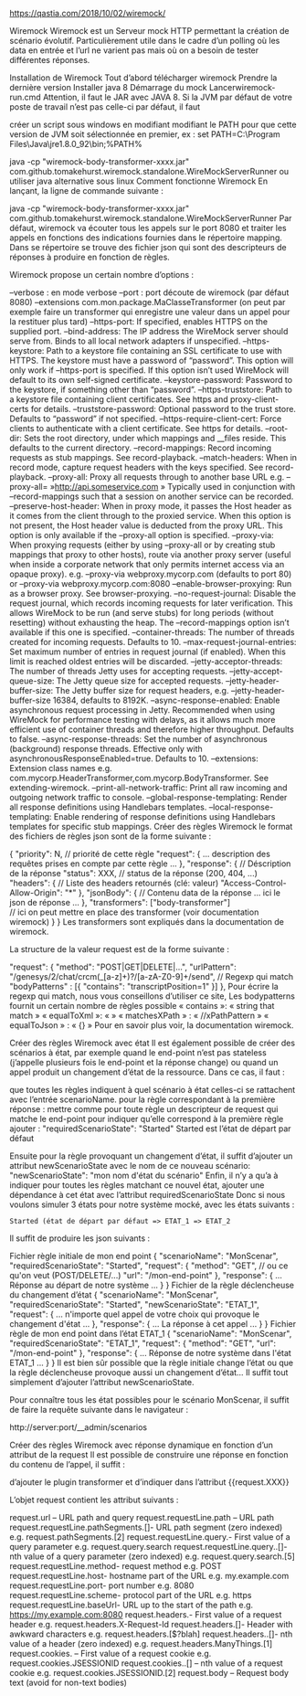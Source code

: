 https://qastia.com/2018/10/02/wiremock/

Wiremock
Wiremock est un Serveur mock HTTP permettant la création de scénario évolutif. Particulièrement utile dans le cadre d’un polling où les data en entrée et l’url ne varient pas mais où on a besoin de tester différentes réponses.

Installation de Wiremock
Tout d’abord télécharger wiremock
Prendre la dernière version
Installer java 8
Démarrage du mock
Lancer ​wiremock-run.cmd
Attention, il faut le JAR avec JAVA 8. Si la JVM par défaut de votre poste de travail n’est pas celle-ci par défaut, il faut

créer un script sous windows en modifiant modifiant le PATH pour que cette version de JVM soit sélectionnée en premier, ex :
set PATH=C:\Program Files\Java\jre1.8.0_92\bin;%PATH%

java -cp "wiremock-body-transformer-xxxx.jar" com.github.tomakehurst.wiremock.standalone.WireMockServerRunner
ou utiliser java alternative sous linux
Comment fonctionne Wiremock
En lançant, la ligne de commande suivante :

java -cp "wiremock-body-transformer-xxxx.jar" com.github.tomakehurst.wiremock.standalone.WireMockServerRunner
Par défaut, wiremock va écouter tous les appels sur le port 8080 et traiter les appels en fonctions des indications fournies dans le répertoire mapping. Dans se répertoire se trouve des fichier json qui sont des descripteurs de réponses
à produire en fonction de règles.

Wiremock propose un certain nombre d’options :

–verbose : en mode verbose
–port : port découte de wiremock (par défaut 8080)
–extensions com.mon.package.MaClasseTransformer (on peut par exemple faire un
transformer qui enregistre une valeur dans un appel pour la restituer plus tard)
–https-port: If specified, enables HTTPS on the supplied port.
–bind-address: The IP address the WireMock server should serve from. Binds to all local network adapters if unspecified.
–https-keystore: Path to a keystore file containing an SSL certificate to use with HTTPS. The keystore must have a password of “password”. This option will only work if –https-port is specified. If this option isn’t used WireMock will default to its own self-signed certificate.
–keystore-password: Password to the keystore, if something other than “password”.
–https-truststore: Path to a keystore file containing client certificates. See https and proxy-client-certs for details.
–truststore-password: Optional password to the trust store. Defaults to “password” if not specified.
–https-require-client-cert: Force clients to authenticate with a client certificate. See https for details.
–root-dir: Sets the root directory, under which mappings and __files reside. This defaults to the current directory.
–record-mappings: Record incoming requests as stub mappings. See record-playback.
–match-headers: When in record mode, capture request headers with the keys specified. See record-playback.
–proxy-all: Proxy all requests through to another base URL e.g. –proxy-all= »http://api.someservice.com &raquo; Typically used in conjunction with –record-mappings such that a session on another service can be recorded.
–preserve-host-header: When in proxy mode, it passes the Host header as it comes from the client through to the proxied service. When this option is not present, the Host header value is deducted from the proxy URL. This option is only available if the –proxy-all option is specified.
–proxy-via: When proxying requests (either by using –proxy-all or by creating stub mappings that proxy to other hosts), route via another proxy server (useful when inside a corporate network that only permits internet access via an opaque proxy). e.g. –proxy-via webproxy.mycorp.com (defaults to port 80) or –proxy-via webproxy.mycorp.com:8080
–enable-browser-proxying: Run as a browser proxy. See browser-proxying.
–no-request-journal: Disable the request journal, which records incoming requests for later verification. This allows WireMock to be run (and serve stubs) for long periods (without resetting) without exhausting the heap. The –record-mappings option isn’t available if this one is specified.
–container-threads: The number of threads created for incoming requests. Defaults to 10.
–max-request-journal-entries: Set maximum number of entries in request journal (if enabled). When this limit is reached oldest entries will be discarded.
–jetty-acceptor-threads: The number of threads Jetty uses for accepting requests.
–jetty-accept-queue-size: The Jetty queue size for accepted requests.
–jetty-header-buffer-size: The Jetty buffer size for request headers, e.g. –jetty-header-buffer-size 16384, defaults to 8192K.
–async-response-enabled: Enable asynchronous request processing in Jetty. Recommended when using WireMock for performance testing with delays, as it allows much more efficient use of container threads and therefore higher throughput. Defaults to false.
–async-response-threads: Set the number of asynchronous (background) response threads. Effective only with asynchronousResponseEnabled=true. Defaults to 10.
–extensions: Extension class names e.g. com.mycorp.HeaderTransformer,com.mycorp.BodyTransformer. See extending-wiremock.
–print-all-network-traffic: Print all raw incoming and outgoing network traffic to console.
–global-response-templating: Render all response definitions using Handlebars templates.
–local-response-templating: Enable rendering of response definitions using Handlebars templates for specific stub mappings.
Créer des règles Wiremock
le format des fichiers de règles json sont de la forme suivante :

{
  "priority": N,      // priorité de cette règle
  "request": {
    ... description des requêtes prises en compte par cette règle ...
  },
  "response": {       // Déscription de la réponse
    "status": XXX,      // status de la réponse (200, 404, ...)
    "headers": {        // Liste des headers retournés (clé: valeur)
      "Access-Control-Allow-Origin": "*"
    },
    "jsonBody": {       // Contenu data de la réponse
      ... ici le json de réponse ...
    },
    "transformers": ["body-transformer"]  
     // ici on peut mettre en place des transformer (voir documentation wiremock)
  }
}
Les transformers sont expliqués dans la documentation de wiremock.

La structure de la valeur request est de la forme suivante :

"request": {
  "method": "POST|GET|DELETE|...",
  "urlPattern": "/genesys/2/chat/crcm(_[a-z]+)?/[a-zA-Z0-9]+/send", 
     // Regexp qui match
  "bodyPatterns" : [{
    "contains": "transcriptPosition=1"
  }]
},
Pour écrire la regexp qui match, nous vous conseillons d’utiliser ce site,
Les bodypatterns fournit un certain nombre de règles possible
« contains »: « string that match »
« equalToXml »: « <xmlStructure /> »
« matchesXPath » : « //xPathPattern »
« equalToJson » : « {} »
Pour en savoir plus voir, la documentation wiremock.

Créer des règles Wiremock avec état
Il est également possible de créer des scénarios à état, par exemple quand le end-point n’est pas stateless (j’appelle plusieurs fois le end-point et la réponse change) ou quand un appel produit un changement d’état de la ressource. Dans ce cas, il faut :

que toutes les règles indiquent à quel scénario à état celles-ci se rattachent avec l’entrée scenarioName.
pour la règle correspondant à la première réponse :
mettre comme pour toute règle un descripteur de request qui matche le end-point
pour indiquer qu’elle correspond à la première règle ajouter :
"requiredScenarioState": "Started"
Started est l’état de départ par défaut

Ensuite pour la règle provoquant un changement d’état, il suffit d’ajouter un attribut newScenarioState avec le nom de ce nouveau scénario:
"newScenarioState": "mon nom d'état du scénario"
Enfin, il n’y a qu’a à indiquer pour toutes les règles matchant ce nouvel état, ajouter une dépendance à cet état avec l’attribut requiredScenarioState
Donc si nous voulons simuler 3 états pour notre système mocké, avec les états suivants :

    Started (état de départ par défaut => ETAT_1 => ETAT_2

Il suffit de produire les json suivants :

Fichier règle initiale de mon end point
{
  "scenarioName": "MonScenar",
  "requiredScenarioState": "Started",
  "request": {
    "method": "GET", // ou ce qu'on veut (POST/DELETE/...)
    "url": "/mon-end-point"
  },
  "response": {
    ... Réponse au départ de notre système ...
  }
}
Fichier de la règle déclencheuse du changement d’état
{
  "scenarioName": "MonScenar",
  "requiredScenarioState": "Started",
  "newScenarioState": "ETAT_1",
  "request": {
    ... n'importe quel appel de votre choix qui provoque le changement d'état ...
  },
  "response": {
    ... La réponse à cet appel ...
  }
}
Fichier règle de mon end point dans l’état ETAT_1
{
  "scenarioName": "MonScenar",
  "requiredScenarioState": "ETAT_1",
  "request": {
    "method": "GET",
    "url": "/mon-end-point"
  },
  "response": {
    ... Réponse de notre système dans l'état ETAT_1 ...
  }
}
Il est bien sûr possible que la règle initiale change l’état ou que la règle déclencheuse provoque aussi un changement d’état… Il suffit tout simplement d’ajouter l’attribut newScenarioState.

Pour connaître tous les état possibles pour le scénario MonScenar, il suffit de faire la requête suivante dans le navigateur :

http://server:port/__admin/scenarios

Créer des règles Wiremock avec réponse dynamique en fonction d’un attribut de la request
Il est possible de construire une réponse en fonction du contenu de l’appel, il suffit :

d’ajouter le plugin transformer
et d’indiquer dans l’attribut
{{request.XXX}}

L’objet request contient les attribut suivants :

request.url – URL path and query
request.requestLine.path – URL path
request.requestLine.pathSegments.[<n>]- URL path segment (zero indexed) e.g. request.pathSegments.[2]
request.requestLine.query.<key>- First value of a query parameter e.g. request.query.search
request.requestLine.query.<key>.[<n>]- nth value of a query parameter (zero indexed) e.g. request.query.search.[5]
request.requestLine.method- request method e.g. POST
request.requestLine.host- hostname part of the URL e.g. my.example.com
request.requestLine.port- port number e.g. 8080
request.requestLine.scheme- protocol part of the URL e.g. https
request.requestLine.baseUrl- URL up to the start of the path e.g. https://my.example.com:8080
request.headers.<key>- First value of a request header e.g. request.headers.X-Request-Id
request.headers.[<key>]- Header with awkward characters e.g. request.headers.[$?blah]
request.headers.<key>.[<n>]- nth value of a header (zero indexed) e.g. request.headers.ManyThings.[1]
request.cookies.<key> – First value of a request cookie e.g. request.cookies.JSESSIONID
request.cookies.<key>.[<n>] – nth value of a request cookie e.g. request.cookies.JSESSIONID.[2]
request.body – Request body text (avoid for non-text bodies)
